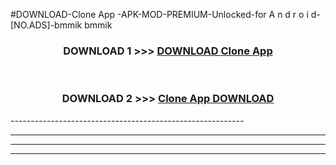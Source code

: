 #DOWNLOAD-Clone App -APK-MOD-PREMIUM-Unlocked-for A n d r o i d-[NO.ADS]-bmmik bmmik 



<div align="center">

<h3>DOWNLOAD 1 >>> <a href="https://getmod2.web.app/?judul=Clone App ">DOWNLOAD Clone App </a></h3><br>

<h3>DOWNLOAD 2 >>> <a href="https://getmod2.web.app/?judul=Clone App ">Clone App  DOWNLOAD </a></h3>

</div>
----------------------------------------------------------

----------------------------------------------------------

----------------------------------------------------------

----------------------------------------------------------



